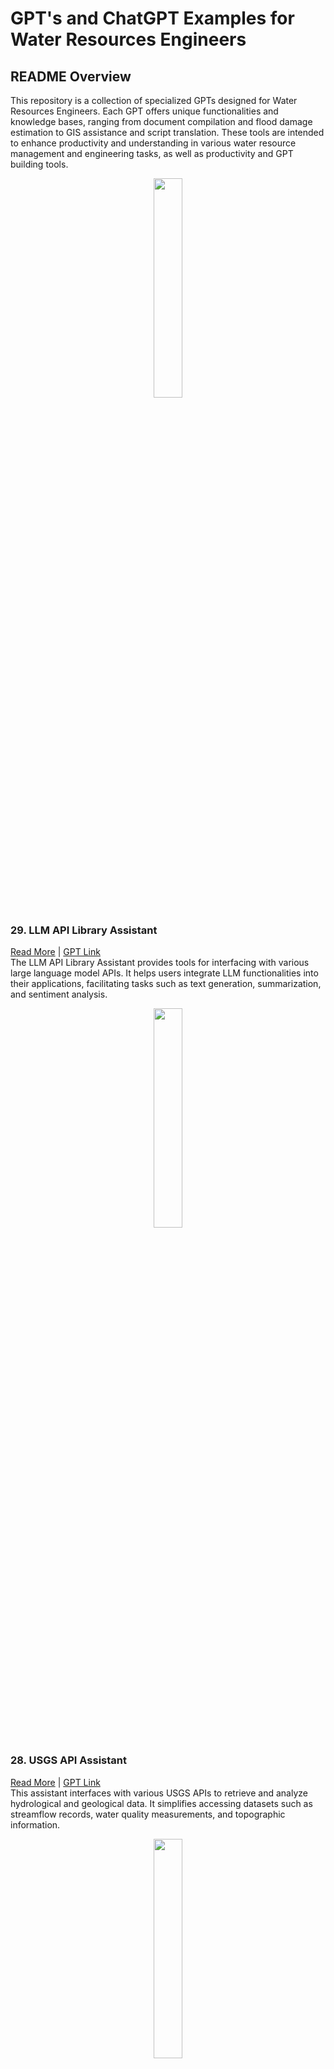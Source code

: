 # GPT's and ChatGPT Examples for Water Resources Engineers

## README Overview
This repository is a collection of specialized GPTs designed for Water Resources Engineers. Each GPT offers unique functionalities and knowledge bases, ranging from document compilation and flood damage estimation to GIS assistance and script translation. These tools are intended to enhance productivity and understanding in various water resource management and engineering tasks, as well as productivity and GPT building tools.

<p align="center">
  <img src="./data/llmaa.png" width="30%">
</p>  

### 29. LLM API Library Assistant
[Read More](./29_LLM_API_Library_Assistant.md) | [GPT Link](https://chat.openai.com/g/g-29-llm-api-library-assistant)  
The LLM API Library Assistant provides tools for interfacing with various large language model APIs. It helps users integrate LLM functionalities into their applications, facilitating tasks such as text generation, summarization, and sentiment analysis.

<p align="center">
  <img src="./data/usgsaa.png" width="30%">
</p>  

### 28. USGS API Assistant
[Read More](./28_USGS_API_Assistant.md) | [GPT Link](https://chat.openai.com/g/g-28-usgs-api-assistant)  
This assistant interfaces with various USGS APIs to retrieve and analyze hydrological and geological data. It simplifies accessing datasets such as streamflow records, water quality measurements, and topographic information.

<p align="center">
  <img src="./data/hdfpa.png" width="30%">
</p>  

### 27. Python HDF File Assistant
[Read More](./27_Python_HDF_File_Assistant.md) | [GPT Link](https://chat.openai.com/g/g-27-python-hdf-file-assistant)  
The Python HDF File Assistant facilitates working with HDF5 files, which are commonly used for storing large datasets. It provides functionalities for reading, writing, and querying HDF5 data.

<p align="center">
  <img src="./data/praa.png" width="30%">
</p>  

### 26. Python Raster Array Assistant
[Read More](./26_Python_Raster_Array_Assistant.md) | [GPT Link](https://chat.openai.com/g/g-26-python-raster-array-assistant)  
This tool assists with the manipulation and analysis of raster data using Python arrays. It supports tasks such as resampling, reclassification, and statistical analysis of raster datasets.

<p align="center">
  <img src="./data/dsspa.png" width="30%">
</p>  

### 25. DSS Python Assistant
[Read More](./25_DSS_Python_Assistant.md) | [GPT Link](https://chat.openai.com/g/g-25-dss-python-assistant)  
The DSS Python Assistant aids in manipulating and analyzing data stored in the HEC-DSS format, providing Python tools for reading, writing, and visualizing time-series and spatial data.

<p align="center">
  <img src="./data/ssgp.png" width="30%">
</p>  

### 24. Shapefile Simplifier for Geospatial Processing
[Read More](./24_Shapefile_Simplifier_for_Geospatial_Processing.md) | [GPT Link](https://chat.openai.com/g/g-24-shapefile-simplifier-for-geospatial-processing)  
This assistant focuses on simplifying shapefiles, making them more manageable for geospatial processing tasks. It helps reduce file size and complexity while preserving essential spatial information.

<p align="center">
  <img src="./data/hrfa.png" width="50%">
</p>  

### 23. HEC-RAS Forum Assistant
[Read More](./23_HEC-RAS_Forum_Assistant.md) | [GPT Link](https://chat.openai.com/g/g-23-hec-ras-forum-assistant)  
The HEC-RAS Forum Assistant helps users navigate and extract valuable information from HEC-RAS forum discussions, offering solutions to common modeling problems and enhancing the efficiency of using the HEC-RAS software.

<p align="center">
  <img src="./data/hcdr.png" width="30%">
</p>  

### 22. Hydroclimate Data Tools with HyRiver
[Read More](./22._Hydroclimate_Data_Tools_with_HyRiver.md) | [GPT Link](https://chat.openai.com/g/g-22-hydroclimate-data-tools-with-hyriver)  
This tool integrates HyRiver, a suite of Python libraries for accessing and analyzing hydroclimate data, providing capabilities for retrieving and processing large-scale climate and hydrological datasets.

<p align="center">
  <img src="./data/gpna_wbt.png" width="30%">
</p>  

### 21. Geospatial Python Notebook Assistant using WhiteboxTools
[Read More](./21_Geospatial_Python_Notebook_Assistant_using_WhiteboxTools.md) | [GPT Link](https://chat.openai.com/g/g-21-geospatial-python-notebook-assistant-using-whiteboxtools)  
This assistant leverages the WhiteboxTools library within a geospatial Python notebook, offering functionalities for terrain analysis, hydrological modeling, and more. It is designed to support geospatial data processing and analysis workflows.

<p align="center">
  <img src="./data/darfte.png" width="30%">
</p>  

## 20. Depth Area Reduction Factor Tutorial Helper
[Read More](./20._Depth-Area_Reduction_Curve_Tutorial_Helper.md) | [GPT Link](https://chatgpt.com/g/g-DFItDJe6N-depth-area-reduction-curves-tutorial-helper) 
GPT to simplify the tutorial [Creating Depth-Area Reduction Curves from Gridded Precipitation Data](https://www.hec.usace.army.mil/confluence/hmsdocs/hmsguides/new-tutorials-to-check-out/creating-depth-area-reduction-curves-from-gridded-precipitation-data) and provide an alternative to excel plot creation. 


## 19. Free Huggingface Assistants Updated with Llama-3-Instruct and Cohere Command-R Models
[Multiple GPT Links Inside](./19._Free_Assistants.md) 

With the release of two new Large Language Models (LLMs) that are near GPT-4 level: Llama-3-Instruct and Cohere Command-R, I have updated my free Hugging Face Assistants. These are free versions of ChatGPT's "GPTs" assistants with custom instructions and web search. With the upgrade to models with capabilities and performance comparable to GPT-4, everyone has access to a powerful and free tool for testing and experiencing the latest advancements in LLM technology.

## 18. Anthropic's Claude Prompt Examples
[Multiple GPT Links Inside](./18_Selection_of_AC_Prompts.md) 

Anthropic's Claude Prompt Portfolios feature a selection of highly effective prompts, converted into an invite-only set of GPTs accessible only from this repository. These prompts are tailored to optimize user interaction with GPT+ platforms, enhancing task-specific AI assistance. Each prompt is designed to perform a specific function, ranging from decoding directions to enhancing prose, generating LaTeX code, formulating complex Excel functions, converting data formats, clarifying code, fabricating Python functions, optimizing Python code, and bug fixing. This collection serves as an invaluable tool for users looking to leverage the capabilities of language models for professional tasks. 

<br></br>

## 17. PDF to Text Conversion and Token Counting Assistant
[ChatGPT Example](./17_Converting_PDF_To_Text_and_Count_Tokens.md) 

The PDF to Text Conversion and Token Counting Example facilitates the process of converting PDF documents to text format and counting the number of tokens, using a local environment. This example is particularly useful for preparing large document collections for ingestion by language models such as ChatGPT, Claude and Google Gemini, by analyzing token counts relative to model context window sizes. It supports a variety of document types including governmental and technical manuals, and provides detailed summaries and visualizations of token distribution, assisting users in understanding and managing the text content for better compatibility with AI models. 

<br></br> 

<p align="center">
  <img src="./data/wsdsa_logo.png" width="30%">
</p>

## 16. Weather Station Daily Summary Assistant 
[Read More](./16_Weather_Station_Daily_Summary_Assistant.md) | [GPT Link](https://chat.openai.com/g/g-vzcXviTtz-weather-station-daily-summary-assistant) 

Expert Assistant in GHNCD Weather Station Daily Summaries from AWS Open Data.  This GPT is the companion to the [GHNCD DSS Comparison Tool](https://github.com/billk-FM/HEC-Commander/tree/main/DSS-Commander/GHNCD_Comparison_Tool) script that allows compilation of GHNCD data from AWS and comparison of land based GHNCD stations with DSS gridded precipitation.

<p align="center">
  <img src="./data/pnge.png" width="30%">
</p>

## 15. Python Notebook GUI Builder
[Read More](./15_Notebook_GUI_Builder.md) | [GPT](https://chat.openai.com/g/g-TZ19Fr7aK-notebook-gui-builder) | [Free Huggingface Assistant Link](https://hf.co/chat/assistant/65d0e11b1a0734a9345fb000) 

The Python Notebook GUI Builder is a specialized GPT focusing on integrating Tkinter and Tkbootstrap GUIs within Jupyter Notebooks, particularly in a Windows environment using VS Code.  The assistant excels in layout design, entry box formatting, and window prioritization, and it communicates in a formal, technical tone. This tool is ideal for those looking to enhance their Jupyter Notebooks with interactive, custom GUI elements, streamlining user input and data presentation.

<p align="center">
  <img src="./data/racpae.png" width="30%">
</p>

## 14. River Analysis Controller Python API Expert
[Read More](./14_River_Analysis_Controller_Python_API_Expert.md) | [GPT](https://chat.openai.com/g/g-IhZ9qC7Gs-river-analysis-controller-python-api-expert) 

The River Analysis Controller: Python API Expert was introduced during the [February 07 AI in Water Resources Free Webinar](https://awschool.com.au/training/ai-tools/) hosted by Australian Water School.  This is an early, unexplored GPT with access to the pyras library.  The intention of this GPT is to create hecrascontroller scripts in python using AI assistance, but has not yet been put to the test!

<p align="center">
  <img src="./data/vrmvh.png" width="30%">
</p>

## 13. Virtual River Modeling Vodcast Host
[Read More](./13_Virtual_River_Modeling_Vodcast_Host.md) | [GPT Link](https://chat.openai.com/g/g-YaMbdBv95-virtual-river-modeling-vodcast-host) 

The Virtual River Modeling Vodcast Host, introduced during the [February 07 AI in Water Resources Free Webinar](https://awschool.com.au/training/ai-tools/) by the Australian Water School, is an innovative tool for exploring topics in hydraulic engineering. With access to transcribed episodes of the RAS Solution YouTube Channel, this GPT specializes in responding to queries about past vodcasts and guiding users to specific episodes. Its unique processing of transcripts using Whisper and Mistral-medium technologies ensures intelligent, contextually aware responses. Ideal for delving into detailed discussions on hydraulic modeling, particularly for those seeking insights from the RAS Solution vodcasts.

<p align="center">
  <img src="./data/sala_logo.png" width="30%">
</p>

## 12. Repo Assistant: Segment Anything Repos
[Read More](./12_Repo_Assistant_-_Segment_Anything_Repos.md) | [GPT Link](https://chat.openai.com/g/g-NvReGFMYR-repo-assistant-segment-anything-repos) 

The Repo Assistant: Segment Anything Repos is a specialized tool focused on the FastSAM, Segment-Anything, and Segment-Geospatial repositories. It is designed to assist users in navigating and utilizing these repositories, which are centered around advanced image segmentation technologies.

<p align="center">
  <img src="./data/wraii_logo.png" width="30%">
</p>

## 11. Water Resource Python Notebook Assistant
[Read More](./11_Water_Resource_Python_Notebook_Assistant.md) | [GPT Link](https://chat.openai.com/g/g-WFn2bkuya-water-resources-python-notebook-assistant) | [Huggingchat GPT with Codellama 70B](https://hf.co/chat/assistant/65c93874acad45bb02e78dcb) 

The Water Resource Python Notebook Assistant is a specialist in Python coding for water resources engineering. It assists users in building, refactoring, and debugging Python notebooks, especially in the context of hydrological modeling and analysis. This GPT is an essential tool for water resource engineers and researchers, facilitating the use of Python for complex simulations and data analysis.

<p align="center">
  <img src="https://github.com/billk-FM/HEC-Commander/blob/main/misc/HEC-Commander-splash-logo.png" width="30%">
</p>

## 10. HEC-Commander Repository Assistant
[Read More](./10_HEC-Commander_Repository_Assistant.md) | [GPT Link](https://chat.openai.com/g/g-xznmjo6qb-hec-commander-repository-assistant) 

The HEC-Commander Repository Assistant is an expert in HEC-Commander scripts and markdowns, offering a comprehensive understanding of this suite. It aids users in navigating and utilizing HEC-Commander tools, providing a rich source of documentation and support. This GPT is ideal for engineers and technicians working with hydrologic modeling and analysis, enhancing their ability to leverage HEC-Commander's full potential.

<p align="center">
  <img src="./data/jnpe_logo.png" alt="Jupyter Notebook Portability Enhancer Logo" width="30%"/>
</p>

## 09. Jupyter Notebook Portability Enhancer
[Read More](./09_Jupyter_Notebook_Portability_Enhancer.md) | [GPT Link](https://chat.openai.com/g/g-oazhMdfSF-jupyter-notebook-portability-enhancer) |  [Free Huggingface Assistant Link](https://hf.co/chat/assistant/65d0df9c1a0734a9345fafba) 

The Jupyter Notebook Portability Enhancer makes Jupyter Notebooks more accessible and portable. It generates code cells to handle package installation inside virtual environments, streamlining the setup process. This GPT is invaluable for data scientists and educators who frequently share Jupyter Notebooks, ensuring smooth transitions and functionality across different systems.

<p align="center">
  <img src="./data/st_opl_logo.png" alt="Script Translator: Outline in Plain Language Logo" width="30%"/>
</p>

## 08. Script Translator: Outline in Plain Language
[Read More](./08_Script_Translator_-_Outline_in_Plain_Language.md) | [GPT Link](https://chat.openai.com/g/g-WFn2bkuya-water-resource-python-notebook-assistant) | [Free Huggingface Assistant Link](https://hf.co/chat/assistant/65d0d99566fa9d07218c4bf4) 

The Script Translator takes complex scripts and outlines them in plain language, making technical content accessible to a broader audience. It's particularly useful for educators, researchers, and project managers who need to translate technical jargon into understandable terms. Whether you're working with code, research papers, or technical guides, this assistant ensures your material is clear and comprehensible.

<p align="center">
  <img src="./data/gsdga_logo.jpg" alt="Gridded Soil Data GIS Assistant Logo" width="30%"/>
</p>

## 07. Gridded Soil Data GIS Assistant
[Read More](./07_Gridded_Soil_Data_GIS_Assistant.md) | [GPT Link](https://chat.openai.com/g/g-6mEgJHzsU-gridded-soil-data-gis-assistant) 

The Gridded Soil Data GIS Assistant is an expert in handling and analyzing spatial soil data. It aids users in processing gridded soil datasets, providing insights into soil composition, properties, and distribution. This GPT is a valuable resource for environmental scientists, agricultural planners, and anyone needing detailed soil information for land management and analysis.

<p align="center">
  <img src="./data/vnta_logo.png" alt="Voice Notes Transcription Assistant Logo" width="30%"/>
</p>

## 06. Voice Notes Transcription Assistant
[Read More](./06_Voice_Notes_Transcription_Assistant.md) | [GPT Link](https://chat.openai.com/g/g-oazhMdfSF-jupyter-notebook-portability-enhancer) | [Free Huggingface Assistant Link](https://hf.co/chat/assistant/65d0de7e0650231c0f279feb) 

The Voice Notes Transcription Assistant is designed to transcribe and organize voice notes efficiently. It's a valuable tool for professionals and students alike, turning spoken words into written text. This assistant is perfect for meetings, lectures, or any scenario where quick, accurate transcriptions are needed, providing a written record for reference and analysis.

<p align="center">
  <img src="./data/gisaa_logo.png" alt="GIS Autonomous Assistant Logo" width="30%"/>
</p>

## 05. GIS Autonomous Assistant
[Read More](./05_GIS_Autonomous_Assistant.md) | [GPT Link](https://chat.openai.com/g/g-2mZE2aq07-gis-assistant) 

This GPT serves as an autonomous assistant for GIS-related tasks, providing expertise in geographic information systems. It helps users understand and utilize GIS tools and data effectively. Whether you're analyzing spatial data, creating maps, or managing GIS databases, this assistant provides knowledgeable support, making complex GIS tasks more approachable and manageable.

<p align="center">
  <img src="./data/mta_gh_logo.png" alt="Markdown Text Assistant: GH Flavor Logo" width="30%"/>
</p>

## 04. Markdown Text Assistant: GH Flavor
[Read More](./04_Markdown_Text_Assistant_-_GH_Flavor.md) | [GPT Link](https://chat.openai.com/g/g-tuwysm1j4-markdown-text-assistant-gh-flavor) | [Free Huggingface Assistant Link](https://hf.co/chat/assistant/65d0dcfaf4ede0cff60f8396) 

The Markdown Text Assistant is specialized in GitHub Flavored Markdown, helping users to format text, create lists, embed images, and more. It's designed to assist those looking to improve their markdown documents on GitHub, providing guidance on syntax and structure. This GPT is an invaluable resource for creating more readable, professional, and functional GitHub documentation.

<p align="center">
  <img src="./data/la_lr_logo.png" alt="Learning Assistant: Leafmap Repository Logo" width="30%"/>
</p>

## 03. Learning Assistant: Leafmap Repository
[Read More](./03_Learning_Assistant_-_Leafmap_Repository.md) | [GPT Link](https://chat.openai.com/g/g-rcQ2xaKHj-learning-assistant-geospatial-mapping) 

As the 'Leafmap Examples Expert', this GPT guides users through the Leafmap package, focusing on its examples and functionalities as outlined in the provided GitHub repository and documentation. It serves as an educational tool for those looking to expand their GIS capabilities with Leafmap. This assistant is perfect for users seeking detailed, step-by-step guidance on implementing Leafmap's various features and applications.

<p align="center">
  <img src="./data/sf_ddc_logo.png" alt="Structure Flooding: Depth Damage Calculator Logo" width="30%"/>
</p>

## 02. Structure Flooding: Depth Damage Calculator
[Read More](./02_Structure_Flooding_-_Depth_Damage_Calculator.md) | [GPT Link](https://chat.openai.com/g/g-XZoGRmdOm-structure-flooding-depth-damage-calculator) 

The Structure Flooding: Depth Damage Calculator is a specialized tool for providing flood depth-damage estimates using HEC-FIA/FEMA Documentation. It assists Water Resource Engineers and Certified Floodplain Managers in estimating flood damage with established methodologies.

<p align="center">
  <img src="./data/kb_cdfr.png" alt="Knowledge Builder Agent Logo" width="30%"/>
</p>

## 01. Knowledge Builder Agent: Compile Docs from Repo
[Read More](./01_Knowledge_Builder_Agent_-_Compile_Docs_from_Repo.md) | [GPT Link](https://chat.openai.com/g/g-v0Op0PXqN-knowledge-builder-agent-compile-docs-from-repo) 

This GPT is designed to create compiled text documents for knowledge retrieval from GitHub projects. It processes GitHub repository archives by extracting, reviewing, and compiling the content. This agent is ideal for users looking to consolidate and simplify their access to repository documentation. It's particularly useful for building custom GPT's with your own documentation, or documentation from a project you are trying to explore and utilize with AI-assisted coding.
